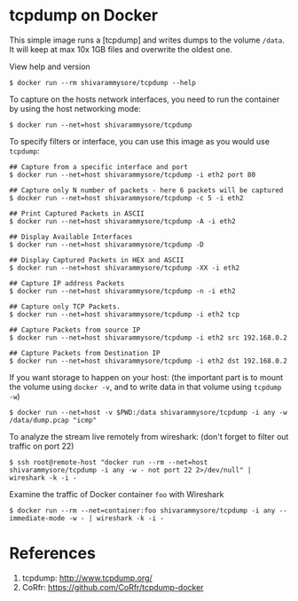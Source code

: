 tcpdump on Docker
=================

This simple image runs a [tcpdump] and writes dumps to the volume `/data`.
It will keep at max 10x 1GB files and overwrite the oldest one.

View help and version

    $ docker run --rm shivarammysore/tcpdump --help

To capture on the hosts network interfaces, you need to run the
container by using the host networking mode:

    $ docker run --net=host shivarammysore/tcpdump

To specify filters or interface, you can use this image as you would
use `tcpdump`:

    ## Capture from a specific interface and port
    $ docker run --net=host shivarammysore/tcpdump -i eth2 port 80

    ## Capture only N number of packets - here 6 packets will be captured
    $ docker run --net=host shivarammysore/tcpdump -c 5 -i eth2

    ## Print Captured Packets in ASCII
    $ docker run --net=host shivarammysore/tcpdump -A -i eth2

    ## Display Available Interfaces
    $ docker run --net=host shivarammysore/tcpdump -D

    ## Display Captured Packets in HEX and ASCII
    $ docker run --net=host shivarammysore/tcpdump -XX -i eth2

    ## Capture IP address Packets
    $ docker run --net=host shivarammysore/tcpdump -n -i eth2

    ## Capture only TCP Packets.
    $ docker run --net=host shivarammysore/tcpdump -i eth2 tcp

    ## Capture Packets from source IP
    $ docker run --net=host shivarammysore/tcpdump -i eth2 src 192.168.0.2

    ## Capture Packets from Destination IP
    $ docker run --net=host shivarammysore/tcpdump -i eth2 dst 192.168.0.2


If you want storage to happen on your host:
(the important part is to mount the volume using `docker -v`, and to write data in that volume using `tcpdump -w`)

    $ docker run --net=host -v $PWD:/data shivarammysore/tcpdump -i any -w /data/dump.pcap "icmp"

To analyze the stream live remotely from wireshark:
(don't forget to filter out traffic on port 22)

    $ ssh root@remote-host "docker run --rm --net=host shivarammysore/tcpdump -i any -w - not port 22 2>/dev/null" | wireshark -k -i -

Examine the traffic of Docker container `foo` with Wireshark

    $ docker run --rm --net=container:foo shivarammysore/tcpdump -i any --immediate-mode -w - | wireshark -k -i -


References
==========

1. tcpdump: http://www.tcpdump.org/
2. CoRfr: https://github.com/CoRfr/tcpdump-docker

